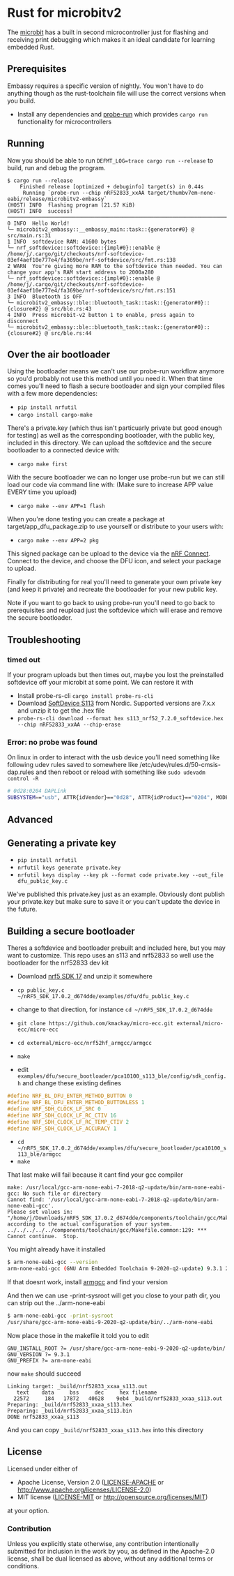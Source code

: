 # Rust for microbitv2

The [microbit](https://github.com/nrf-rs/microbit) has a built in second microcontroller just for flashing and receiving print debugging which makes it an ideal candidate for learning embedded Rust.

## Prerequisites

Embassy requires a specific version of nightly. You won't have to do anything though as the rust-toolchain file will use the correct versions when you build.

* Install any dependencies and [probe-run](https://github.com/knurling-rs/probe-run#installation) which provides `cargo run` functionality for microcontrollers

## Running

Now you should be able to run `DEFMT_LOG=trace cargo run --release` to build, run and debug the program.

```console
$ cargo run --release
    Finished release [optimized + debuginfo] target(s) in 0.44s
     Running `probe-run --chip nRF52833_xxAA target/thumbv7em-none-eabi/release/microbitv2-embassy`
(HOST) INFO  flashing program (21.57 KiB)
(HOST) INFO  success!
────────────────────────────────────────────────────────────────────────────────
0 INFO  Hello World!
└─ microbitv2_embassy::__embassy_main::task::{generator#0} @ src/main.rs:31
1 INFO  softdevice RAM: 41600 bytes
└─ nrf_softdevice::softdevice::{impl#0}::enable @ /home/j/.cargo/git/checkouts/nrf-softdevice-03ef4aef10e777e4/fa369be/nrf-softdevice/src/fmt.rs:138
2 WARN  You're giving more RAM to the softdevice than needed. You can change your app's RAM start address to 2000a280
└─ nrf_softdevice::softdevice::{impl#0}::enable @ /home/j/.cargo/git/checkouts/nrf-softdevice-03ef4aef10e777e4/fa369be/nrf-softdevice/src/fmt.rs:151
3 INFO  Bluetooth is OFF
└─ microbitv2_embassy::ble::bluetooth_task::task::{generator#0}::{closure#2} @ src/ble.rs:43
4 INFO  Press microbit-v2 button 1 to enable, press again to disconnect
└─ microbitv2_embassy::ble::bluetooth_task::task::{generator#0}::{closure#2} @ src/ble.rs:44
```

## Over the air bootloader

Using the bootloader means we can't use our probe-run workflow anymore so you'd probably not use this method until you need it. When that time comes you'll need to flash a secure bootloader and sign your compiled files with a few more dependencies:

* `pip install nrfutil`
* `cargo install cargo-make`

There's a private.key (which thus isn't particuarly private but good enough for testing) as well as the corresponding bootloader, with the public key, included in this directory. We can upload the softdevice and the secure bootloader to a connected device with:

* `cargo make first`

With the secure bootloader we can no longer use probe-run but we can still load our code via command line with: (Make sure to increase APP value EVERY time you upload)

* `cargo make --env APP=1 flash`

When you're done testing you can create a package at target/app_dfu_package.zip to use yourself or distribute to your users with:

* `cargo make --env APP=2 pkg`

This signed package can be upload to the device via the [nRF Connect](https://www.nordicsemi.com/Products/Development-tools/nRF-Connect-for-mobile). Connect to the device, and choose the DFU icon, and select your package to upload.

Finally for distributing for real you'll need to generate your own private key (and keep it private) and recreate the bootloader for your new public key.

Note if you want to go back to using probe-run you'll need to go back to prerequisites and reupload just the softdevice which will erase and remove the secure bootloader.

## Troubleshooting

### timed out

If your program uploads but then times out, maybe you lost the preinstalled softdevice off your microbit at some point. We can restore it with

* Install probe-rs-cli `cargo install probe-rs-cli`
* Download [SoftDevice S113](https://www.nordicsemi.com/Software-and-tools/Software/S113/Download) from Nordic. Supported versions are 7.x.x and unzip it to get the .hex file
* `probe-rs-cli download --format hex s113_nrf52_7.2.0_softdevice.hex --chip nRF52833_xxAA --chip-erase`

### Error: no probe was found

On linux in order to interact with the usb device you'll need something like following udev rules saved to somewhere like /etc/udev/rules.d/50-cmsis-dap.rules and then reboot or reload with something like `sudo udevadm control -R`

```bash
# 0d28:0204 DAPLink
SUBSYSTEM=="usb", ATTR{idVendor}=="0d28", ATTR{idProduct}=="0204", MODE:="666"
```

## Advanced

## Generating a private key

* `pip install nrfutil`
* `nrfutil keys generate private.key`
* `nrfutil keys display --key pk --format code private.key --out_file dfu_public_key.c`

We've published this private.key just as an example. Obviously dont publish your private.key but make sure to save it or you can't update the device in the future.

## Building a secure bootloader

Theres a softdevice and bootloader prebuilt and included here, but you may want to customize. This repo uses an s113 and nrf52833 so well use the bootloader for the nrf52833 dev kit

* Download [nrf5 SDK 17](https://www.nordicsemi.com/Products/Development-software/nRF5-SDK/Download#infotabs) and unzip it somewhere
* `cp public_key.c ~/nRF5_SDK_17.0.2_d674dde/examples/dfu/dfu_public_key.c`
* change to that direction, for instance `cd ~/nRF5_SDK_17.0.2_d674dde`
* `git clone https://github.com/kmackay/micro-ecc.git external/micro-ecc/micro-ecc`
* `cd external/micro-ecc/nrf52hf_armgcc/armgcc`
* `make`

* edit `examples/dfu/secure_bootloader/pca10100_s113_ble/config/sdk_config.h` and change these existing defines

```cpp
#define NRF_BL_DFU_ENTER_METHOD_BUTTON 0
#define NRF_BL_DFU_ENTER_METHOD_BUTTONLESS 1
#define NRF_SDH_CLOCK_LF_SRC 0
#define NRF_SDH_CLOCK_LF_RC_CTIV 16
#define NRF_SDH_CLOCK_LF_RC_TEMP_CTIV 2
#define NRF_SDH_CLOCK_LF_ACCURACY 1
```

* `cd ~/nRF5_SDK_17.0.2_d674dde/examples/dfu/secure_bootloader/pca10100_s113_ble/armgcc`
* `make`

That last make will fail because it cant find your gcc compiler

```console
make: /usr/local/gcc-arm-none-eabi-7-2018-q2-update/bin/arm-none-eabi-gcc: No such file or directory
Cannot find: '/usr/local/gcc-arm-none-eabi-7-2018-q2-update/bin/arm-none-eabi-gcc'.
Please set values in: "/home/j/Downloads/nRF5_SDK_17.0.2_d674dde/components/toolchain/gcc/Makefile.posix"
according to the actual configuration of your system.
../../../../../components/toolchain/gcc/Makefile.common:129: *** Cannot continue.  Stop.
```

You might already have it installed

```bash
$ arm-none-eabi-gcc --version
arm-none-eabi-gcc (GNU Arm Embedded Toolchain 9-2020-q2-update) 9.3.1 20200408 (release)
```

If that doesnt work, install [armgcc](https://developer.arm.com/tools-and-software/open-source-software/developer-tools/gnu-toolchain/gnu-rm/downloads) and find your version

And then we can use -print-sysroot will get you close to your path dir, you can strip out the ../arm-none-eabi

```bash
$ arm-none-eabi-gcc -print-sysroot
/usr/share/gcc-arm-none-eabi-9-2020-q2-update/bin/../arm-none-eabi
```

Now place those in the makefile it told you to edit

```make
GNU_INSTALL_ROOT ?= /usr/share/gcc-arm-none-eabi-9-2020-q2-update/bin/
GNU_VERSION ?= 9.3.1
GNU_PREFIX ?= arm-none-eabi
```

now `make` should succeed

```console
Linking target: _build/nrf52833_xxaa_s113.out
   text    data     bss     dec     hex filename
  22572     184   17872   40628    9eb4 _build/nrf52833_xxaa_s113.out
Preparing: _build/nrf52833_xxaa_s113.hex
Preparing: _build/nrf52833_xxaa_s113.bin
DONE nrf52833_xxaa_s113
```

And you can copy `_build/nrf52833_xxaa_s113.hex` into this directory

## License

Licensed under either of

* Apache License, Version 2.0 ([LICENSE-APACHE](LICENSE-APACHE) or
  <http://www.apache.org/licenses/LICENSE-2.0>)
* MIT license ([LICENSE-MIT](LICENSE-MIT) or <http://opensource.org/licenses/MIT>)

at your option.

### Contribution

Unless you explicitly state otherwise, any contribution intentionally submitted
for inclusion in the work by you, as defined in the Apache-2.0 license, shall be
dual licensed as above, without any additional terms or conditions.
